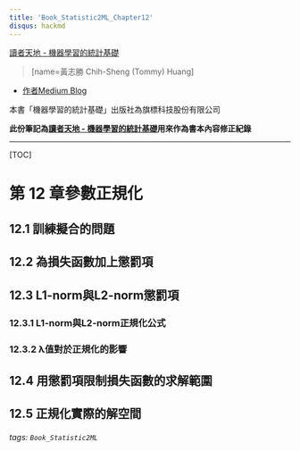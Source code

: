 ```yaml
---
title: 'Book_Statistic2ML_Chapter12'
disqus: hackmd
---
```

[讀者天地 - 機器學習的統計基礎](https://hackmd.io/@TommyHuang/book_statistics2ML)
> [name=黃志勝 Chih-Sheng (Tommy) Huang]
* [作者Medium Blog](https://chih-sheng-huang821.medium.com/)

本書「機器學習的統計基礎」出版社為旗標科技股份有限公司

**此份筆記為[讀者天地 - 機器學習的統計基礎](https://hackmd.io/@TommyHuang/book_statistics2ML)用來作為書本內容修正紀錄**

---
[TOC]

# 第 12 章參數正規化
## 12.1 訓練擬合的問題
## 12.2 為損失函數加上懲罰項
## 12.3 L1-norm與L2-norm懲罰項
### 12.3.1 L1-norm與L2-norm正規化公式
### 12.3.2 λ值對於正規化的影響
## 12.4 用懲罰項限制損失函數的求解範圍
## 12.5 正規化實際的解空間


###### tags: `Book_Statistic2ML`

